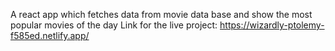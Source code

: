 A react app which fetches data from movie data base and show the most popular movies of the day
Link for the live project:
https://wizardly-ptolemy-f585ed.netlify.app/

